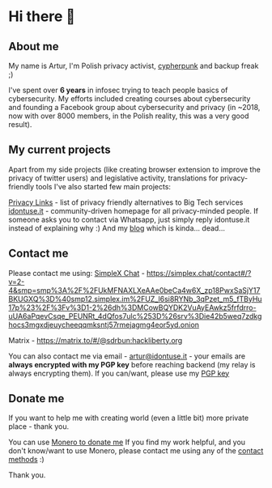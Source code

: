 # Hi there 👋

## About me

My name is Artur, I'm Polish privacy activist, [cypherpunk](https://monogr.ph/65ee3e6ef3f3f3060ce9e9ef/) and backup freak ;)

I've spent over **6 years** in infosec trying to teach people basics of cybersecurity. My efforts included creating courses about cybersecurity and founding a Facebook group about cybersecurity and privacy (in ~2018, now with over 8000 members, in the Polish reality, this was a very good result).

## My current projects

Apart from my side projects (like creating browser extension to improve the privacy of twitter users) and legislative activity, translations for privacy-friendly tools I've also started few main projects:

[Privacy Links](https://github.com/Arturro43/privacy-links) - list of privacy friendly alternatives to Big Tech services
[idontuse.it](https://idontuse.it/) - community-driven homepage for all privacy-minded people. If someone asks you to contact via Whatsapp, just simply reply idontuse.it instead of explaining why :)
And my [blog](https://arturro43.github.io/blog/) which is kinda... dead...

## Contact me

Please contact me using:
[SimpleX Chat](https://github.com/simplex-chat/simplex-chat) - https://simplex.chat/contact#/?v=2-4&smp=smp%3A%2F%2FUkMFNAXLXeAAe0beCa4w6X_zp18PwxSaSjY17BKUGXQ%3D%40smp12.simplex.im%2FUZ_l6si8RYNb_3qPzet_m5_fTByHu17p%23%2F%3Fv%3D1-2%26dh%3DMCowBQYDK2VuAyEAwkz5frfdrro-uUA6aPqevCsqe_PEUNRt_4dQfos7ulc%253D%26srv%3Die42b5weq7zdkghocs3mgxdjeuycheeqqmksntj57rmejagmg4eor5yd.onion

Matrix - https://matrix.to/#/@sdrbun:hackliberty.org

You can also contact me via email - artur@idontuse.it - your emails are **always encrypted with my PGP key** before reaching backend (my relay is always encrypting them).
If you can/want, please use my [PGP key](https://raw.githubusercontent.com/Arturro43/Arturro43/main/a43pgpkey.asc)

## Donate me

If you want to help me with creating world (even a little bit) more private place - thank you.

You can use [Monero to donate me](https://raw.githubusercontent.com/Arturro43/Arturro43/main/monero.txt)
If you find my work helpful, and you don't know/want to use Monero, please contact me using any of the [contact methods](#contact-me) :)

Thank you.
